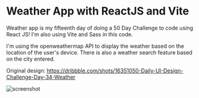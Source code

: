 ﻿# Weather App with ReactJS and Vite

Weather app is my fifteenth day of doing a 50 Day Challenge to code using React JS! I'm also using Vite and Sass in this code.

I'm using the openweathermap API to display the weather based on the location of the user's device. There is also a weather search feature based on the city entered.

Original design: https://dribbble.com/shots/16351050-Daily-UI-Design-Challenge-Day-34-Weather

![screenshot](https://github.com/auliaptru/fe_react_weather/assets/102896996/cc79a261-69d4-4087-8cf3-2fa36ad63210)



